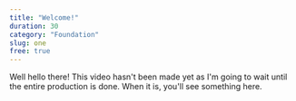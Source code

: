 ```yaml
---
title: "Welcome!"
duration: 30
category: "Foundation"
slug: one
free: true
---
```


Well hello there! This video hasn't been made yet as I'm going to wait until the entire production is done. When it is, you'll see something here.
